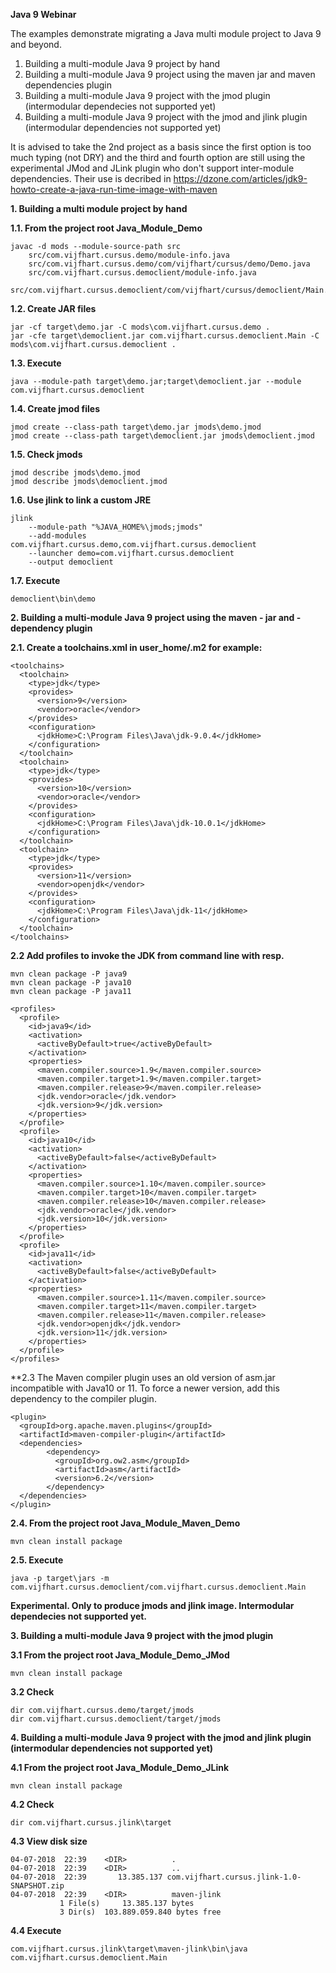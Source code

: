 **Java 9 Webinar**
	
The examples demonstrate migrating a Java multi module project to Java 9 and beyond. 

1. Building a multi-module Java 9 project by hand 
2. Building a multi-module Java 9 project using the maven jar and maven dependencies plugin
3. Building a multi-module Java 9 project with the jmod plugin (intermodular dependecies not supported yet)
4. Building a multi-module Java 9 project with the jmod and jlink plugin (intermodular dependencies not supported yet)

It is advised to take the 2nd project as a basis since the first option is too much typing (not DRY) and the third and fourth option 
are still using the experimental JMod and JLink plugin who don't support inter-module dependencies. Their use is decribed in https://dzone.com/articles/jdk9-howto-create-a-java-run-time-image-with-maven
	

**1. Building a multi module project by hand**
	
**1.1. From the project root Java_Module_Demo**
	
  	javac -d mods --module-source-path src 
		src/com.vijfhart.cursus.demo/module-info.java
		src/com.vijfhart.cursus.demo/com/vijfhart/cursus/demo/Demo.java
		src/com.vijfhart.cursus.democlient/module-info.java
		src/com.vijfhart.cursus.democlient/com/vijfhart/cursus/democlient/Main.java
	
**1.2. Create JAR files**
	
  	jar -cf target\demo.jar -C mods\com.vijfhart.cursus.demo .
  	jar -cfe target\democlient.jar com.vijfhart.cursus.democlient.Main -C mods\com.vijfhart.cursus.democlient .
	
**1.3. Execute**
	
  	java --module-path target\demo.jar;target\democlient.jar --module com.vijfhart.cursus.democlient
	
**1.4. Create jmod files**
	
  	jmod create --class-path target\demo.jar jmods\demo.jmod
  	jmod create --class-path target\democlient.jar jmods\democlient.jmod
	
**1.5. Check jmods**

  	jmod describe jmods\demo.jmod
  	jmod describe jmods\democlient.jmod
	
**1.6. Use jlink to link a custom JRE**
	
	jlink
		--module-path "%JAVA_HOME%\jmods;jmods" 
		--add-modules com.vijfhart.cursus.demo,com.vijfhart.cursus.democlient 
		--launcher demo=com.vijfhart.cursus.democlient 
		--output democlient
	
**1.7. Execute**
	
  	democlient\bin\demo
	  

**2. Building a multi-module Java 9 project using the maven - jar and - dependency plugin** 

**2.1. Create a toolchains.xml in user_home/.m2 for example:**

	<toolchains>
	  <toolchain>
	    <type>jdk</type>
	    <provides>
	      <version>9</version>
	      <vendor>oracle</vendor>
	    </provides>
	    <configuration>
	      <jdkHome>C:\Program Files\Java\jdk-9.0.4</jdkHome>
	    </configuration>
	  </toolchain>
	  <toolchain>
	    <type>jdk</type>
	    <provides>
	      <version>10</version>
	      <vendor>oracle</vendor>
	    </provides>
	    <configuration>
	      <jdkHome>C:\Program Files\Java\jdk-10.0.1</jdkHome>
	    </configuration>
	  </toolchain>
	  <toolchain>
	    <type>jdk</type>
	    <provides>
	      <version>11</version>
	      <vendor>openjdk</vendor>
	    </provides>
	    <configuration>
	      <jdkHome>C:\Program Files\Java\jdk-11</jdkHome>
	    </configuration>
	  </toolchain>
	</toolchains>
	
	
**2.2 Add profiles to invoke the JDK from command line with resp.**

  	mvn clean package -P java9
  	mvn clean package -P java10
  	mvn clean package -P java11
	  
	<profiles>
	  <profile>
	    <id>java9</id>
	    <activation>
	      <activeByDefault>true</activeByDefault>
	    </activation>
	    <properties>
	      <maven.compiler.source>1.9</maven.compiler.source>
	      <maven.compiler.target>1.9</maven.compiler.target>
	      <maven.compiler.release>9</maven.compiler.release>
	      <jdk.vendor>oracle</jdk.vendor>
	      <jdk.version>9</jdk.version>
	    </properties>
	  </profile>
	  <profile>
	    <id>java10</id>
	    <activation>
	      <activeByDefault>false</activeByDefault>
	    </activation>
	    <properties>
	      <maven.compiler.source>1.10</maven.compiler.source>
	      <maven.compiler.target>10</maven.compiler.target>
	      <maven.compiler.release>10</maven.compiler.release>
	      <jdk.vendor>oracle</jdk.vendor>
	      <jdk.version>10</jdk.version>
	    </properties>
	  </profile>
	  <profile>
	    <id>java11</id>
	    <activation>
	      <activeByDefault>false</activeByDefault>
	    </activation>
	    <properties>
	      <maven.compiler.source>1.11</maven.compiler.source>
	      <maven.compiler.target>11</maven.compiler.target>
	      <maven.compiler.release>11</maven.compiler.release>
	      <jdk.vendor>openjdk</jdk.vendor>
	      <jdk.version>11</jdk.version>
	    </properties>
	  </profile>
	</profiles>
	
 
**2.3 The Maven compiler plugin uses an old version of asm.jar incompatible with Java10 or 11. To force a newer version, add this 	 
  dependency to the compiler plugin.

	<plugin>
  	  <groupId>org.apache.maven.plugins</groupId>
  	  <artifactId>maven-compiler-plugin</artifactId>
  	  <dependencies>
    	    <dependency>
      	      <groupId>org.ow2.asm</groupId>
      	      <artifactId>asm</artifactId>
      	      <version>6.2</version>
    	    </dependency>
  	  </dependencies>
	</plugin>


**2.4. From the project root Java_Module_Maven_Demo**

  	mvn clean install package

**2.5. Execute**

  	java -p target\jars -m com.vijfhart.cursus.democlient/com.vijfhart.cursus.democlient.Main
	 
	 
	

**Experimental. Only to produce jmods and jlink image. Intermodular dependecies not supported yet.**
	

**3. Building a multi-module Java 9 project with the jmod plugin**


**3.1 From the project root Java_Module_Demo_JMod**

  	mvn clean install package


**3.2 Check**

  	dir com.vijfhart.cursus.demo/target/jmods
  	dir com.vijfhart.cursus.democlient/target/jmods
	
	
	 
**4. Building a multi-module Java 9 project with the jmod and jlink plugin (intermodular dependencies not supported yet)**
	
**4.1 From the project root Java_Module_Demo_JLink**

  	mvn clean install package
	
**4.2 Check**

  	dir com.vijfhart.cursus.jlink\target
	
**4.3 View disk size**
  
  	04-07-2018  22:39    <DIR>          .
	04-07-2018  22:39    <DIR>          ..
	04-07-2018  22:39    	13.385.137 com.vijfhart.cursus.jlink-1.0-SNAPSHOT.zip
	04-07-2018  22:39    <DIR>          maven-jlink
               1 File(s)     13.385.137 bytes
               3 Dir(s)  103.889.059.840 bytes free
	
**4.4 Execute**

  	com.vijfhart.cursus.jlink\target\maven-jlink\bin\java com.vijfhart.cursus.democlient.Main


